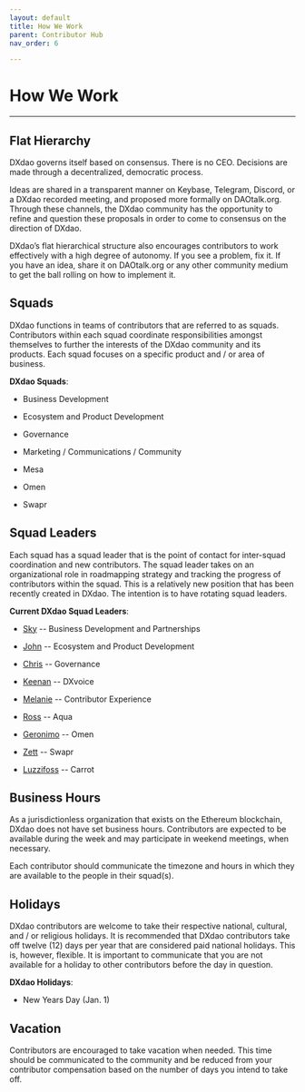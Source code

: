 ```yaml
---
layout: default
title: How We Work
parent: Contributor Hub
nav_order: 6

---
```


# How We Work

___

## Flat Hierarchy

DXdao governs itself based on consensus. There is no CEO. Decisions are made through a decentralized, democratic process.

Ideas are shared in a transparent manner on Keybase, Telegram, Discord, or a DXdao recorded meeting, and proposed more formally on DAOtalk.org. Through these channels, the DXdao community has the opportunity to refine and question these proposals in order to come to consensus on the direction of DXdao.

DXdao’s flat hierarchical structure also encourages contributors to work effectively with a high degree of autonomy. If you see a problem, fix it. If you have an idea, share it on DAOtalk.org or any other community medium to get the ball rolling on how to implement it.

## Squads

DXdao functions in teams of contributors that are referred to as squads. Contributors within each squad coordinate responsibilities amongst themselves to further the interests of the DXdao community and its products. Each squad focuses on a specific product and / or area of business.

**DXdao Squads**:

-   Business Development
    
-   Ecosystem and Product Development
    
-   Governance
    
-   Marketing / Communications / Community
    
-   Mesa
    
-   Omen
    
-   Swapr
    
## Squad Leaders

Each squad has a squad leader that is the point of contact for inter-squad coordination and new contributors. The squad leader takes on an organizational role in roadmapping strategy and tracking the progress of contributors within the squad. This is a relatively new position that has been recently created in DXdao. The intention is to have rotating squad leaders.

**Current DXdao Squad Leaders**:  

-   <a href="https://daotalk.org/u/sky/summary" target="_blank">Sky</a> -- Business Development and Partnerships
    
-   <a href="https://daotalk.org/u/johnkelleher/summary" target="_blank">John</a> -- Ecosystem and Product Development
    
-   <a href="https://daotalk.org/u/powers/summary" target="_blank">Chris</a> -- Governance
    
-   <a href="https://daotalk.org/u/keenanl/summary" target="_blank">Keenan</a> -- DXvoice

-   <a href="https://daotalk.org/u/melanie/summary" target="_blank">Melanie</a> -- Contributor Experience
    
-   <a href="https://daotalk.org/u/ross/summary" target="_blank">Ross</a> -- Aqua
    
-   <a href="https://daotalk.org/u/corkus/summary" target="_blank">Geronimo</a> -- Omen
    
-   <a href="https://daotalk.org/u/zett/summary" target="_blank">Zett</a> -- Swapr

-   <a href="https://daotalk.org/u/luzzifoss/summary" target="_blank">Luzzifoss</a> -- Carrot
    

## Business Hours

As a jurisdictionless organization that exists on the Ethereum blockchain, DXdao does not have set business hours. Contributors are expected to be available during the week and may participate in weekend meetings, when necessary.

Each contributor should communicate the timezone and hours in which they are available to the people in their squad(s).

## Holidays

DXdao contributors are welcome to take their respective national, cultural, and / or religious holidays. It is recommended that DXdao contributors take off twelve (12) days per year that are considered paid national holidays. This is, however, flexible. It is important to communicate that you are not available for a holiday to other contributors before the day in question.  

**DXdao Holidays**: 
- New Years Day (Jan. 1)
    
## Vacation

Contributors are encouraged to take vacation when needed. This time should be communicated to the community and be reduced from your contributor compensation based on the number of days you intend to take off.